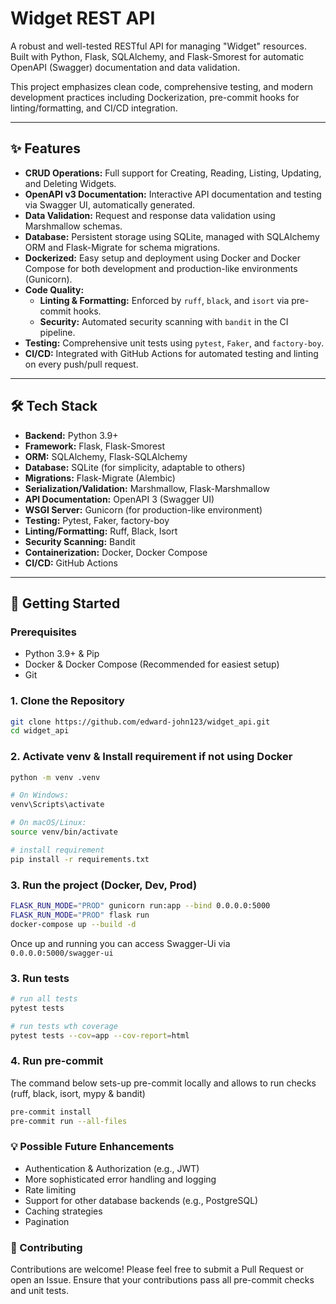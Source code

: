 # Widget REST API

A robust and well-tested RESTful API for managing "Widget" resources. Built with Python, Flask, SQLAlchemy, and Flask-Smorest for automatic OpenAPI (Swagger) documentation and data validation.

This project emphasizes clean code, comprehensive testing, and modern development practices including Dockerization, pre-commit hooks for linting/formatting, and CI/CD integration.

---

## ✨ Features

*   **CRUD Operations:** Full support for Creating, Reading, Listing, Updating, and Deleting Widgets.
*   **OpenAPI v3 Documentation:** Interactive API documentation and testing via Swagger UI, automatically generated.
*   **Data Validation:** Request and response data validation using Marshmallow schemas.
*   **Database:** Persistent storage using SQLite, managed with SQLAlchemy ORM and Flask-Migrate for schema migrations.
*   **Dockerized:** Easy setup and deployment using Docker and Docker Compose for both development and production-like environments (Gunicorn).
*   **Code Quality:**
    *   **Linting & Formatting:** Enforced by `ruff`, `black`, and `isort` via pre-commit hooks.
    *   **Security:** Automated security scanning with `bandit` in the CI pipeline.
*   **Testing:** Comprehensive unit tests using `pytest`, `Faker`, and `factory-boy`.
*   **CI/CD:** Integrated with GitHub Actions for automated testing and linting on every push/pull request.

---

## 🛠️ Tech Stack

*   **Backend:** Python 3.9+
*   **Framework:** Flask, Flask-Smorest
*   **ORM:** SQLAlchemy, Flask-SQLAlchemy
*   **Database:** SQLite (for simplicity, adaptable to others)
*   **Migrations:** Flask-Migrate (Alembic)
*   **Serialization/Validation:** Marshmallow, Flask-Marshmallow
*   **API Documentation:** OpenAPI 3 (Swagger UI)
*   **WSGI Server:** Gunicorn (for production-like environment)
*   **Testing:** Pytest, Faker, factory-boy
*   **Linting/Formatting:** Ruff, Black, Isort
*   **Security Scanning:** Bandit
*   **Containerization:** Docker, Docker Compose
*   **CI/CD:** GitHub Actions

---

## 🚀 Getting Started

### Prerequisites

*   Python 3.9+ & Pip
*   Docker & Docker Compose (Recommended for easiest setup)
*   Git

### 1. Clone the Repository

```bash
git clone https://github.com/edward-john123/widget_api.git
cd widget_api
```

### 2. Activate venv & Install requirement if not using Docker
```bash
python -m venv .venv

# On Windows:
venv\Scripts\activate

# On macOS/Linux:
source venv/bin/activate

# install requirement
pip install -r requirements.txt
```

### 3. Run the project (Docker, Dev, Prod)
```bash
FLASK_RUN_MODE="PROD" gunicorn run:app --bind 0.0.0.0:5000
FLASK_RUN_MODE="PROD" flask run
docker-compose up --build -d
```
Once up and running you can access Swagger-Ui via `0.0.0.0:5000/swagger-ui`

### 3. Run tests
```bash
# run all tests
pytest tests

# run tests wth coverage
pytest tests --cov=app --cov-report=html
```

### 4. Run pre-commit
The command below sets-up pre-commit locally and allows to run checks (ruff, black, isort, mypy & bandit)
```bash
pre-commit install
pre-commit run --all-files
```

### 💡 Possible Future Enhancements
- Authentication & Authorization (e.g., JWT)
- More sophisticated error handling and logging
- Rate limiting
- Support for other database backends (e.g., PostgreSQL)
- Caching strategies
- Pagination

### 🤝 Contributing
Contributions are welcome! Please feel free to submit a Pull Request or open an Issue.
Ensure that your contributions pass all pre-commit checks and unit tests.
